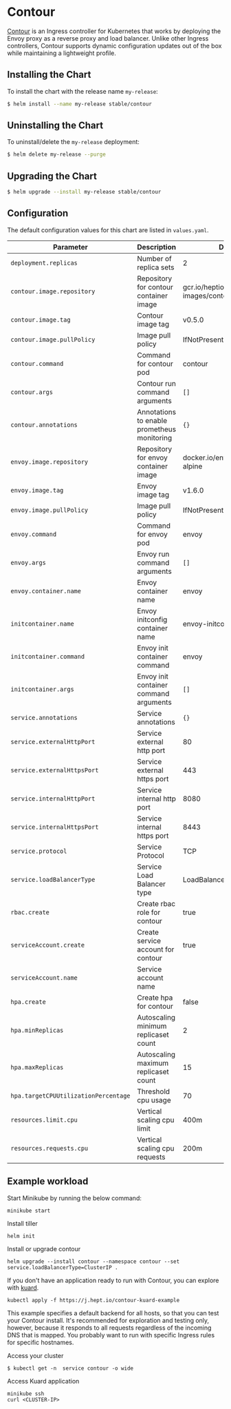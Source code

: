 # Contour

[Contour](https://github.com/heptio/contour) is an Ingress controller for Kubernetes that works by deploying the Envoy proxy as a reverse proxy and load balancer. Unlike other Ingress controllers, Contour supports dynamic configuration updates out of the box while maintaining a lightweight profile.

## Installing the Chart

To install the chart with the release name `my-release`:

```bash
$ helm install --name my-release stable/contour
```

## Uninstalling the Chart

To uninstall/delete the `my-release` deployment:

```bash
$ helm delete my-release --purge
```
## Upgrading the Chart

```bash
$ helm upgrade --install my-release stable/contour
```


## Configuration

The default configuration values for this chart are listed in `values.yaml`.

| Parameter                             | Description                                                  | Default                                           |
|---------------------------------------|-------------------------------------                         |---------------------------------------------------|
| `deployment.replicas`                 | Number of replica sets                                       | 2                                                 |
| `contour.image.repository`            | Repository for contour container image                       | gcr.io/heptio-images/contour                      |
| `contour.image.tag`                   | Contour image tag                                            | v0.5.0                                            |
| `contour.image.pullPolicy`            | Image pull policy                                            | IfNotPresent                                             |
| `contour.command`                     | Command for contour pod                                      | contour                                           |
| `contour.args`                        | Contour run command arguments                                | `[]`                                              |
| `contour.annotations`                 | Annotations to enable prometheus monitoring                  | `{}`                                              |
| `envoy.image.repository`              | Repository for envoy container image                         | docker.io/envoyproxy/envoy-alpine                 |
| `envoy.image.tag`                     | Envoy image tag                                              | v1.6.0                                            |
| `envoy.image.pullPolicy`              | Image pull policy                                            | IfNotPresent                                      |
| `envoy.command`                       | Command for envoy pod                                        | envoy                                             |
| `envoy.args`                          | Envoy run command arguments                                  | `[]`                                              |
| `envoy.container.name`                | Envoy container name                                         | envoy                                             |
| `initcontainer.name`                  | Envoy initconfig container name                              | envoy-initconfg                                   |
| `initcontainer.command`               | Envoy init container command                                 | envoy                                             |
| `initcontainer.args`                  | Envoy init container command arguments                       | `[]`                                              |
| `service.annotations`                 | Service annotations                                          | `{}`                                              |
| `service.externalHttpPort`            | Service external http port                                   | 80                                                |
| `service.externalHttpsPort`           | Service external https port                                  | 443                                               |
| `service.internalHttpPort`            | Service internal http port                                   | 8080                                              |
| `service.internalHttpsPort`           | Service internal https port                                  | 8443                                              |
| `service.protocol`                    | Service Protocol                                             | TCP                                               |
| `service.loadBalancerType`            | Service Load Balancer type                                   | LoadBalancer                                      |
| `rbac.create`                         | Create rbac role for contour                                 | true                                              |
| `serviceAccount.create`               | Create service account for contour                           | true                                              |
| `serviceAccount.name`                 | Service account name                                         |                                                   |
| `hpa.create`                          | Create hpa for contour                                       | false                                             |
| `hpa.minReplicas`                     | Autoscaling minimum replicaset count                         | 2                                                 |
| `hpa.maxReplicas`                     | Autoscaling maximum replicaset count                         | 15                                                |
| `hpa.targetCPUUtilizationPercentage`  | Threshold cpu usage                                          | 70                                                |
| `resources.limit.cpu`                 | Vertical scaling cpu limit                                   | 400m                                              |
| `resources.requests.cpu`              | Vertical scaling cpu requests                                | 200m                                              |


## Example workload

Start Minikube by running the below command:
```
minikube start
```

Install tiller
```
helm init
```
Install or upgrade contour
```
helm upgrade --install contour --namespace contour --set service.loadBalancerType=ClusterIP .
```

If you don't have an application ready to run with Contour, you can explore with [kuard](https://github.com/kubernetes-up-and-running/kuard).

```
kubectl apply -f https://j.hept.io/contour-kuard-example
```

This example specifies a default backend for all hosts, so that you can test your Contour install. It's recommended for exploration and testing only, however, because it responds to all requests regardless of the incoming DNS that is mapped. You probably want to run with specific Ingress rules for specific hostnames.

Access your cluster

```
$ kubectl get -n  service contour -o wide
```

Access Kuard application
```
minikube ssh
curl <CLUSTER-IP>
```
